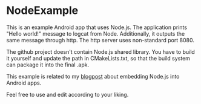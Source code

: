 # NodeExample
This is an example Android app that uses Node.js. 
The application prints "Hello world!" message to logcat from Node.
Additionally, it outputs the same message through http. The http server uses non-standard port 8080.

The github project doesn't contain Node.js shared library. You have to build it yourself and update the path in CMakeLists.txt, so that the build system can package it into the final .apk.

This example is related to my [blogpost](https://www.sisik.eu/blog/embedding_node_into_android_app) about embedding Node.js into Android apps.

Feel free to use and edit according to your liking.
